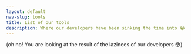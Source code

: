 ```yaml
---
layout: default
nav-slug: tools
title: List of our tools
description: Where our developers have been sinking the time into 😂
---
```


(oh no! You are looking at the result of the lazinees of our developers 😳)
